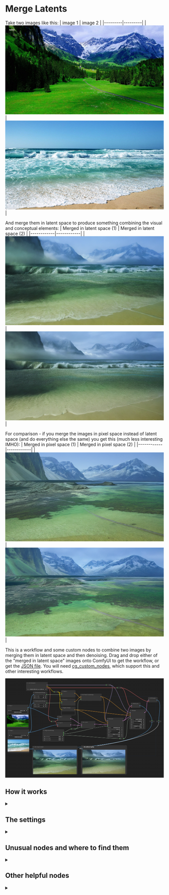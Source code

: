 # Merge Latents

Take two images like this:
| image 1 | image 2 |
|---------|---------|
|![image 1](merged_latent_images/source_1.png)|![image 2](merged_latent_images/source_2.png)|

And merge them in latent space to produce something combining the visual and conceptual elements:
| Merged in latent space (1) | Merged in latent space (2) | 
|------------|------------|
|![Merged latents 1](merged_latent_images/after_1.png)|![Merged latents 2](merged_latent_images/after_2.png)|

For comparison - if you merge the images in pixel space instead of latent space (and do everything else the same) you get this (much less interesting IMHO):
| Merged in pixel space (1) | Merged in pixel space (2) | 
|------------|------------|
|![Merged in pixel space 1](merged_latent_images/image_merge_1.png)|![Merged in pixel space 2](merged_latent_images/image_merge_2.png)|

This is a workflow and some custom nodes to combine two images by merging them in latent space and then denoising. Drag and drop either of the "merged in latent space" images onto ComfyUI to get the workflow, or get the [JSON file](merged_latent_images/merge-latents-and-prompts-workflow.json). You will need [cg_custom_nodes](https://github.com/chrisgoringe/cg_custom_nodes), which support this and other interesting workflows.

![Workflow](merged_latent_images/workflow.png)

## How it works
<details>
<summary></summary>

- Conditioning
    - Describe the images with BLIP
        - this is optional (you could just provide text descriptions)
    - clip encode the descriptions
    - merge the resulting conditionings using the specified weight
- Latent
    - VAE encode the two images
    - merge the resulting latents using the specified weight
- First sampler
    - Standard (img2img style) KSampler using the mixed conditioning and mixed latents
- Second sampler
    - A second img2img run on the output of the first sampler (with the same conditioners)
</details>

## The settings
<details>
<summary></summary>

- `latent2weight`
    - How much weight to give the second image. 
    - 0.0 -> just use first image
    - 1.0 -> just use second image
    - typically between 0.4 and 0.6
- `denoise_stage1`
    - the denoise parameter for the first sampler
    - higher values will give a more 'finished' image, lower values will often give blurry results
    - typical value around 0.4
- `denoise_stage2`
    - the denoise for the second sampler
    - can be used to 'clean up' the first output if needed
    - typical value around 0.4
</details>

## Unusual nodes and where to find them
<details>
<summary></summary>

This uses a few custom nodes:

- `CG > latents > MergeLatents`
The node titled `Mix Latents` in the workflow. This is the core of the process; it takes two latents (which must be the same size - that is, derived from the same size of image) and mixes them according to the specified weight.

- `CG > latents > MergeLatentsSettings`
A convenience class for setting the merge weight and the two denoising parameters in one place.

- `conditioning > Conditioning (Average)`
This one is built in (titled `MixPositiveConditionings` on the workflow). But the name `Average` might be misleading, it's a weighted average. Note that it uses weight the other way around to the custom node (the parameter is the weight of the first conditioning). That's why the two conditioning inputs are crossed over...

- `CG > blip > TextDescriptionOfImage`
The two nodes titled `Text Description`. This does what it says on the box - generates a text description of the input image, using BLIP. Credit to Paulo Coronado's [ComfyClipBlipNode](https://github.com/paulo-coronado/comfy_clip_blip_node), of which this is a simplified version. You can remove this if you prefer to specify the text descriptions yourself.
</details>

## Other helpful nodes
<details>
<summary></summary>

If the images are not the same size, or very large, or not multiples of 8 pixels, you may find the following nodes helpful:

- `CG > Images > ImageSize`
    - take an image and output its width and height (and colour depth, and batch size)
- `CG > Images > ExactResizeImage`
    - resize to a specific size. Using the output of ImageSize above, can be used to make sure two images are the same size.
- `CG > Images > ResizeImage`
    - this one is useful for images which are really big or aren't a multiple of 8 pixels.
</details>